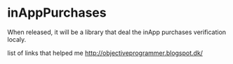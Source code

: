 inAppPurchases
==============

When released, it will be a library that deal the inApp purchases verification localy.




list of links that helped me
http://objectiveprogrammer.blogspot.dk/




